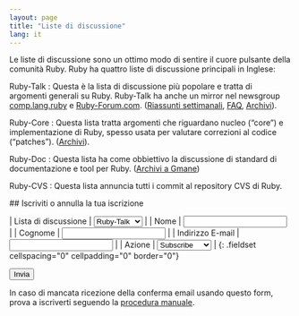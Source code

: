 ```yaml
---
layout: page
title: "Liste di discussione"
lang: it
---
```


Le liste di discussione sono un ottimo modo di sentire il cuore pulsante
della comunità Ruby. Ruby ha quattro liste di discussione principali in
Inglese:

Ruby-Talk
: Questa è la lista di discussione più popolare e tratta di argomenti
  generali su Ruby. Ruby-Talk ha anche un mirror nel newsgroup
  [comp.lang.ruby](news:comp.lang.ruby) e [Ruby-Forum.com][1].
  ([Riassunti settimanali][2], [FAQ][3], [Archivi][4]).

Ruby-Core
: Questa lista tratta argomenti che riguardano nucleo (“core”) e
  implementazione di Ruby, spesso usata per valutare correzioni al
  codice (“patches”). ([Archivi][5]).

Ruby-Doc
: Questa lista ha come obbiettivo la discussione di standard di
  documentazione e tool per Ruby. ([Archivi a Gmane][6])

Ruby-CVS
: Questa lista annuncia tutti i commit al repository CVS di Ruby.

<form action="/it/community/mailing-lists/" id="subscriptions-form" method="post" markdown="1">
## Iscriviti o annulla la tua iscrizione

| Lista di discussione | <select name="list"><option value="ruby-talk">Ruby-Talk</option><option value="ruby-core">Ruby-Core</option><option value="ruby-doc">Ruby-Doc</option><option value="ruby-cvs">Ruby-CVS</option></select> |
| Nome | <input name="first_name" value="" /> |
| Cognome | <input name="last_name" value="" /> |
| Indirizzo E-mail | <input name="email" value="" /> |
| Azione | <select name="action"><option value="subscribe">Subscribe</option><option value="unsubscribe">Unsubscribe</option></select> |
{: .fieldset cellspacing="0" cellpadding="0" border="0"}

<div class="buttons">
<input class="button" type="submit" value="Invia" />
</div>
</form>

In caso di mancata ricezione della conferma email usando questo form,
prova a iscriverti seguendo la [procedura
manuale](manual-instructions/).



[1]: http://ruby-forum.com 
[2]: http://www.rubyweeklynews.org/ 
[3]: http://rubyhacker.com/clrFAQ.html 
[4]: http://blade.nagaokaut.ac.jp/ruby/ruby-talk/index.shtml 
[5]: http://blade.nagaokaut.ac.jp/ruby/ruby-core/index.shtml 
[6]: http://dir.gmane.org/gmane.comp.lang.ruby.documentation 
